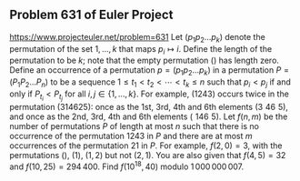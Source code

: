 ## Problem 631 of Euler Project 
https://www.projecteuler.net/problem=631
Let $(p_1 p_2 \ldots p_k)$ denote the permutation of the set ${1, ..., k}$ that maps $p_i\mapsto i$. Define the length of the permutation to be $k$; note that the empty permutation $()$ has length zero.
Define an occurrence of a permutation $p=(p_1 p_2 \ldots p_k)$ in a permutation $P=(P_1 P_2 \ldots P_n)$ to be a sequence $1\leq t_1 < t_2 < \cdots < t_k \leq n$ such that $p_i < p_j$ if and only if $P_{t_i} < P_{t_j}$ for all $i,j \in \{1, ..., k\}$.
For example, $(1243)$ occurs twice in the permutation $(314625)$: once as the 1st, 3rd, 4th and 6th elements $(3\,\,46\,\,5)$, and once as the 2nd, 3rd, 4th and 6th elements $(\,\,146\,\,5)$.
Let $f(n, m)$ be the number of permutations $P$ of length at most $n$ such that there is no occurrence of the permutation $1243$ in $P$ and there are at most $m$ occurrences of the permutation $21$ in $P$.
For example, $f(2,0) = 3$, with the permutations $()$, $(1)$, $(1,2)$ but not $(2,1)$.
You are also given that $f(4, 5) = 32$ and $f(10, 25) = 294\,400$.
Find $f(10^{18}, 40)$ modulo $1\,000\,000\,007$.